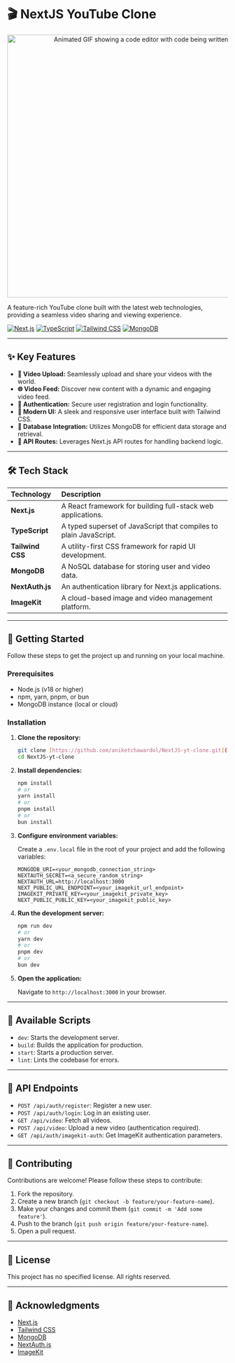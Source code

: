 # 🎬 NextJS YouTube Clone

<p align="center">
  <img src="https://media.giphy.com/media/v1.Y2lkPTc5MGI3NjExdWZtaWJ0dHJhcnNwZ3Jma2JqZ3Q2cnJheG44Z3ljcTJlN2M2azQ2eSZlcD12MV9pbnRlcm5hbF9naWZfYnlfaWQmY3Q9Zw/L8K62iTDMLOo1QJBC2/giphy.gif" alt="Animated GIF showing a code editor with code being written." width="600"/>
</p>

A feature-rich YouTube clone built with the latest web technologies, providing a seamless video sharing and viewing experience.

[![Next.js](https://img.shields.io/badge/Next.js-000000?style=for-the-badge&logo=next.js&logoColor=white)]() [![TypeScript](https://img.shields.io/badge/TypeScript-3178C6?style=for-the-badge&logo=typescript&logoColor=white)]() [![Tailwind CSS](https://img.shields.io/badge/Tailwind_CSS-38B2AC?style=for-the-badge&logo=tailwind-css&logoColor=white)]() [![MongoDB](https://img.shields.io/badge/MongoDB-47A248?style=for-the-badge&logo=mongodb&logoColor=white)]()

---

## ✨ Key Features

* **🎥 Video Upload:** Seamlessly upload and share your videos with the world.
* **🌐 Video Feed:** Discover new content with a dynamic and engaging video feed.
* **🔐 Authentication:** Secure user registration and login functionality.
* **🎨 Modern UI:** A sleek and responsive user interface built with Tailwind CSS.
* **💾 Database Integration:** Utilizes MongoDB for efficient data storage and retrieval.
* **🚀 API Routes:** Leverages Next.js API routes for handling backend logic.

---

## 🛠️ Tech Stack

| Technology | Description |
| :--- | :--- |
| **Next.js** | A React framework for building full-stack web applications. |
| **TypeScript** | A typed superset of JavaScript that compiles to plain JavaScript. |
| **Tailwind CSS**| A utility-first CSS framework for rapid UI development. |
| **MongoDB** | A NoSQL database for storing user and video data. |
| **NextAuth.js**| An authentication library for Next.js applications. |
| **ImageKit** | A cloud-based image and video management platform. |

---

## 🚀 Getting Started

Follow these steps to get the project up and running on your local machine.

### Prerequisites

* Node.js (v18 or higher)
* npm, yarn, pnpm, or bun
* MongoDB instance (local or cloud)

### Installation

1.  **Clone the repository:**

    ```bash
    git clone [https://github.com/aniketchawardol/NextJS-yt-clone.git](https://github.com/aniketchawardol/NextJS-yt-clone.git)
    cd NextJS-yt-clone
    ```

2.  **Install dependencies:**

    ```bash
    npm install
    # or
    yarn install
    # or
    pnpm install
    # or
    bun install
    ```

3.  **Configure environment variables:**

    Create a `.env.local` file in the root of your project and add the following variables:

    ```
    MONGODB_URI=<your_mongodb_connection_string>
    NEXTAUTH_SECRET=<a_secure_random_string>
    NEXTAUTH_URL=http://localhost:3000
    NEXT_PUBLIC_URL_ENDPOINT=<your_imagekit_url_endpoint>
    IMAGEKIT_PRIVATE_KEY=<your_imagekit_private_key>
    NEXT_PUBLIC_PUBLIC_KEY=<your_imagekit_public_key>
    ```

4.  **Run the development server:**

    ```bash
    npm run dev
    # or
    yarn dev
    # or
    pnpm dev
    # or
    bun dev
    ```

5.  **Open the application:**

    Navigate to `http://localhost:3000` in your browser.

---

## 📜 Available Scripts

* `dev`: Starts the development server.
* `build`: Builds the application for production.
* `start`: Starts a production server.
* `lint`: Lints the codebase for errors.

---

## 🔌 API Endpoints

* `POST /api/auth/register`: Register a new user.
* `POST /api/auth/login`: Log in an existing user.
* `GET /api/video`: Fetch all videos.
* `POST /api/video`: Upload a new video (authentication required).
* `GET /api/auth/imagekit-auth`: Get ImageKit authentication parameters.

---

## 🤝 Contributing

Contributions are welcome! Please follow these steps to contribute:

1.  Fork the repository.
2.  Create a new branch (`git checkout -b feature/your-feature-name`).
3.  Make your changes and commit them (`git commit -m 'Add some feature'`).
4.  Push to the branch (`git push origin feature/your-feature-name`).
5.  Open a pull request.

---

## 📄 License

This project has no specified license. All rights reserved.

---

## 🙏 Acknowledgments

* [Next.js](https://nextjs.org/)
* [Tailwind CSS](https://tailwindcss.com/)
* [MongoDB](https://www.mongodb.com/)
* [NextAuth.js](https://next-auth.js.org/)
* [ImageKit](https://imagekit.io/)

````